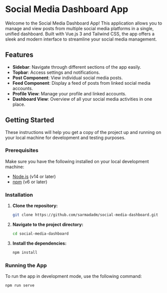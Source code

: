 # Social Media Dashboard App

Welcome to the Social Media Dashboard App! This application allows you to manage and view posts from multiple social media platforms in a single, unified dashboard. Built with Vue.js 3 and Tailwind CSS, the app offers a sleek and modern interface to streamline your social media management.

## Features

- **Sidebar**: Navigate through different sections of the app easily.
- **Topbar**: Access settings and notifications.
- **Post Component**: View individual social media posts.
- **Feed Component**: Display a feed of posts from linked social media accounts.
- **Profile View**: Manage your profile and linked accounts.
- **Dashboard View**: Overview of all your social media activities in one place.

## Getting Started

These instructions will help you get a copy of the project up and running on your local machine for development and testing purposes.

### Prerequisites

Make sure you have the following installed on your local development machine:

- [Node.js](https://nodejs.org/) (v14 or later)
- [npm](https://www.npmjs.com/get-npm) (v6 or later)

### Installation

1. **Clone the repository:**

    ```bash
    git clone https://github.com/sarmadadm/social-media-dashboard.git
    ```

2. **Navigate to the project directory:**

    ```bash
    cd social-media-dashboard
    ```

3. **Install the dependencies:**

    ```bash
    npm install
    ```

### Running the App

To run the app in development mode, use the following command:

```bash
npm run serve
